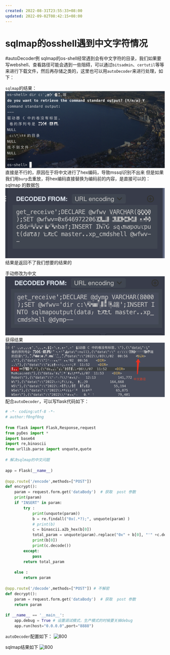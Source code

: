 ```yaml
---
created: 2022-08-31T23:55:33+08:00
updated: 2022-09-02T08:42:15+08:00
---
```

# sqlmap的osshell遇到中文字符情况
#autoDecoder例 
sqlmap的os-shell经常遇到会有中文字符的目录，我们如果要写webshell、查看路径可能会遇到一些阻碍，可以通过`bitsadmin`、`certutil`等等来进行下载文件，然后再存储之类的，这里也可以用`autoDecoder`来进行处理，如下：

`sqlmap`的结果：
![800](photo/Pasted%20image%2020220426143153.png)
直接是不行的，原因在于将中文进行了hex编码，导致mssql识别不出来
但是如果我们用`burp`去重放，将hex编码直接替换为编码前的内容，是直接可以的：
sqlmap 的数据包
![800](photo/Pasted%20image%2020220426143526.png)
结果是返回不了我们想要的结果的

手动修改为中文
![800](photo/Pasted%20image%2020220426143617.png)
获得结果
![800](photo/Pasted%20image%2020220426144210.png)
配合`autoDecoder`，可以写flask代码如下：
```python
# -*- coding:utf-8 -*-  
# author:f0ngf0ng  
  
from flask import Flask,Response,request  
from pyDes import *  
import base64  
import re,binascii  
from urllib.parse import unquote,quote  
  
# 解决sqlmap的中文问题  
  
app = Flask(__name__)  
  
@app.route('/encode',methods=["POST"])  
def encrypt():  
    param = request.form.get('dataBody')  # 获取  post 参数  
    print(param)  
    if "INSERT" in param:  
        try :  
            print(unquote(param))  
            b = re.findall("0x(.*?);", unquote(param) )  
            # print(b)  
            c = binascii.a2b_hex(b[0])  
            total_param = unquote(param).replace("0x" + b[0], "'" +c.decode() + "'").replace(" ","%20")  
            print(b[0])  
            print(c.decode())  
        except:  
            pass  
        return total_param  
  
    else :  
        return param  
  
@app.route('/decode',methods=["POST"]) # 不解密  
def decrypt():  
    param = request.form.get('dataBody')  # 获取  post 参数  
    return param  
  
if __name__ == '__main__':  
    app.debug = True # 设置调试模式，生产模式的时候要关掉debug  
    app.run(host="0.0.0.0",port="8888")
```

`autoDecoder`配置如下：
![800](photo/Pasted%20image%2020220426144941.png)

sqlmap结果如下
![800](photo/Pasted%20image%2020220426145224.png)